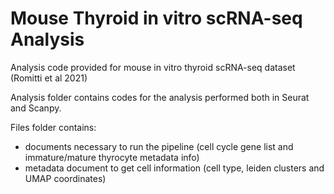 # Mouse Thyroid in vitro scRNA-seq Analysis

Analysis code provided for mouse in vitro thyroid scRNA-seq dataset (Romitti et al 2021)

Analysis folder contains codes for the analysis performed both in Seurat and Scanpy.

Files folder contains:
- documents necessary to run the pipeline (cell cycle gene list and immature/mature thyrocyte metadata info)
- metadata document to get cell information (cell type, leiden clusters and UMAP coordinates)
